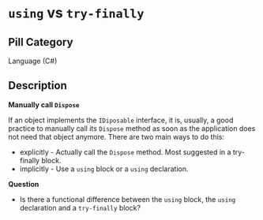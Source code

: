 # `using` vs `try-finally`

## Pill Category

Language (C#)

## Description

**Manually call `Dispose`**

If an object implements the `IDiposable` interface, it is, usually, a good practice to manually call its `Dispose` method as soon as the application does not need that object anymore. There are two main ways to do this:

- explicitly - Actually call the `Dispose` method. Most suggested in a try-finally block.
- implicitly - Use a `using` block or a `using` declaration.

**Question**

- Is there a functional difference between the `using` block, the `using` declaration and a `try-finally` block?

